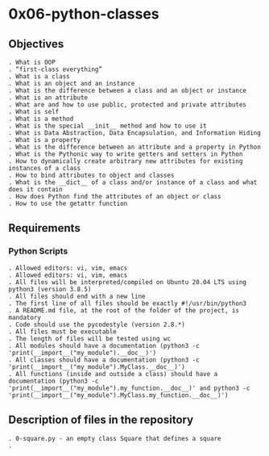 # 0x06-python-classes

## Objectives

	. What is OOP
	. “first-class everything”
	. What is a class
	. What is an object and an instance
	. What is the difference between a class and an object or instance
	. What is an attribute
	. What are and how to use public, protected and private attributes
	. What is self
	. What is a method
	. What is the special __init__ method and how to use it
	. What is Data Abstraction, Data Encapsulation, and Information Hiding
	. What is a property
	. What is the difference between an attribute and a property in Python
	. What is the Pythonic way to write getters and setters in Python
	. How to dynamically create arbitrary new attributes for existing instances of a class
	. How to bind attributes to object and classes
	. What is the __dict__ of a class and/or instance of a class and what does it contain
	. How does Python find the attributes of an object or class
	. How to use the getattr function

## Requirements

### Python Scripts

	. Allowed editors: vi, vim, emacs
	. Allowed editors: vi, vim, emacs
	. All files will be interpreted/compiled on Ubuntu 20.04 LTS using python3 (version 3.8.5)
	. All files should end with a new line
	. The first line of all files should be exactly #!/usr/bin/python3
	. A README.md file, at the root of the folder of the project, is mandatory
	. Code should use the pycodestyle (version 2.8.*)
	. All files must be executable
	. The length of files will be tested using wc
	. All modules should have a documentation (python3 -c 'print(__import__("my_module").__doc__)')
	. All classes should have a documentation (python3 -c 'print(__import__("my_module").MyClass.__doc__)')
	. All functions (inside and outside a class) should have a documentation (python3 -c 'print(__import__("my_module").my_function.__doc__)' and python3 -c 'print(__import__("my_module").MyClass.my_function.__doc__)')


## Description of files in the repository

    . 0-square.py - an empty class Square that defines a square
	.
